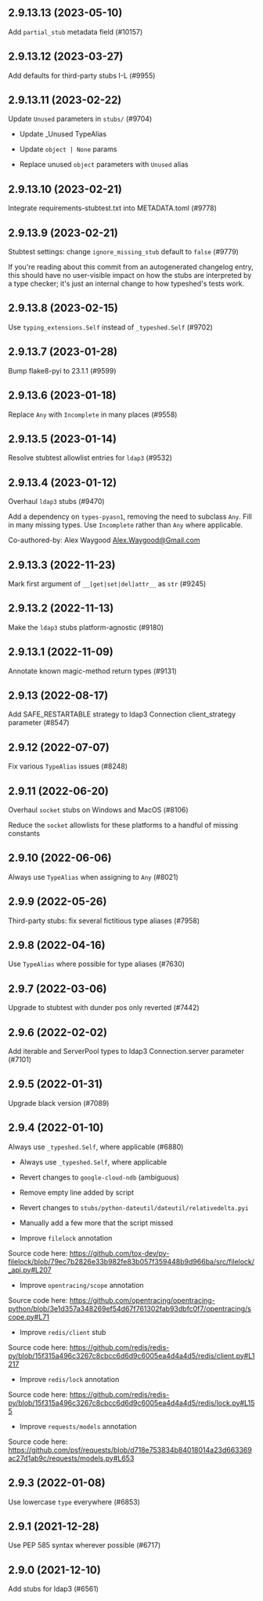 ## 2.9.13.13 (2023-05-10)

Add `partial_stub` metadata field (#10157)

## 2.9.13.12 (2023-03-27)

Add defaults for third-party stubs I-L (#9955)

## 2.9.13.11 (2023-02-22)

Update `Unused` parameters in `stubs/` (#9704)

* Update _Unused TypeAlias

* Update `object | None` params

* Replace unused `object` parameters with `Unused` alias

## 2.9.13.10 (2023-02-21)

Integrate requirements-stubtest.txt into METADATA.toml (#9778)

## 2.9.13.9 (2023-02-21)

Stubtest settings: change `ignore_missing_stub` default to `false` (#9779)

If you're reading about this commit from an autogenerated changelog entry, this should have no user-visible impact on how the stubs are interpreted by a type checker; it's just an internal change to how typeshed's tests work.

## 2.9.13.8 (2023-02-15)

Use `typing_extensions.Self` instead of `_typeshed.Self` (#9702)

## 2.9.13.7 (2023-01-28)

Bump flake8-pyi to 23.1.1 (#9599)

## 2.9.13.6 (2023-01-18)

Replace `Any` with `Incomplete` in many places (#9558)

## 2.9.13.5 (2023-01-14)

Resolve stubtest allowlist entries for `ldap3` (#9532)

## 2.9.13.4 (2023-01-12)

Overhaul `ldap3` stubs (#9470)

Add a dependency on `types-pyasn1`, removing the need to subclass `Any`. Fill in many missing types. Use `Incomplete` rather than `Any` where applicable.

Co-authored-by: Alex Waygood <Alex.Waygood@Gmail.com>

## 2.9.13.3 (2022-11-23)

Mark first argument of `__[get|set|del]attr__` as `str` (#9245)

## 2.9.13.2 (2022-11-13)

Make the `ldap3` stubs platform-agnostic (#9180)

## 2.9.13.1 (2022-11-09)

Annotate known magic-method return types (#9131)

## 2.9.13 (2022-08-17)

Add SAFE_RESTARTABLE strategy to ldap3 Connection client_strategy parameter (#8547)

## 2.9.12 (2022-07-07)

Fix various `TypeAlias` issues (#8248)

## 2.9.11 (2022-06-20)

Overhaul `socket` stubs on Windows and MacOS (#8106)

Reduce the `socket` allowlists for these platforms to a handful of missing constants

## 2.9.10 (2022-06-06)

Always use `TypeAlias` when assigning to `Any` (#8021)

## 2.9.9 (2022-05-26)

Third-party stubs: fix several fictitious type aliases (#7958)

## 2.9.8 (2022-04-16)

Use `TypeAlias` where possible for type aliases (#7630)

## 2.9.7 (2022-03-06)

Upgrade to stubtest with dunder pos only reverted (#7442)

## 2.9.6 (2022-02-02)

Add iterable and ServerPool types to ldap3 Connection.server parameter  (#7101)

## 2.9.5 (2022-01-31)

Upgrade black version (#7089)

## 2.9.4 (2022-01-10)

Always use `_typeshed.Self`, where applicable (#6880)

* Always use `_typeshed.Self`, where applicable

* Revert changes to `google-cloud-ndb` (ambiguous)

* Remove empty line added by script

* Revert changes to `stubs/python-dateutil/dateutil/relativedelta.pyi`

* Manually add a few more that the script missed

* Improve `filelock` annotation

Source code here: https://github.com/tox-dev/py-filelock/blob/79ec7b2826e33b982fe83b057f359448b9d966ba/src/filelock/_api.py#L207

* Improve `opentracing/scope` annotation

Source code here: https://github.com/opentracing/opentracing-python/blob/3e1d357a348269ef54d67f761302fab93dbfc0f7/opentracing/scope.py#L71

* Improve `redis/client` stub

Source code here: https://github.com/redis/redis-py/blob/15f315a496c3267c8cbcc6d6d9c6005ea4d4a4d5/redis/client.py#L1217

* Improve `redis/lock` annotation

Source code here: https://github.com/redis/redis-py/blob/15f315a496c3267c8cbcc6d6d9c6005ea4d4a4d5/redis/lock.py#L155

* Improve `requests/models` annotation

Source code here: https://github.com/psf/requests/blob/d718e753834b84018014a23d663369ac27d1ab9c/requests/models.py#L653

## 2.9.3 (2022-01-08)

Use lowercase `type` everywhere (#6853)

## 2.9.1 (2021-12-28)

Use PEP 585 syntax wherever possible (#6717)

## 2.9.0 (2021-12-10)

Add stubs for ldap3 (#6561)

